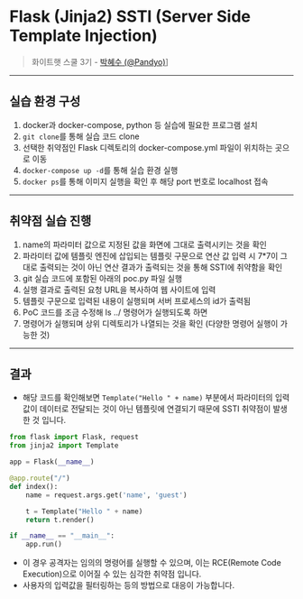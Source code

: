 # Flask (Jinja2) SSTI (Server Side Template Injection)

> 화이트햇 스쿨 3기 - [박혜수 (@Pandyo)](https://github.com/Padnyo)]

<hr/>

## 실습 환경 구성

1. docker과 docker-compose, python 등 실습에 필요한 프로그램 설치
2. `git clone`를 통해 실습 코드 clone
3. 선택한 취약점인 Flask 디렉토리의 docker-compose.yml 파일이 위치하는 곳으로 이동
4. `docker-compose up -d`를 통해 실습 환경 실행
5. `docker ps`를 통해 이미지 실행을 확인 후 해당 port 번호로 localhost 접속

<hr/>

## 취약점 실습 진행

1. name의 파라미터 값으로 지정된 값을 화면에 그대로 출력시키는 것을 확인
2. 파라미터 값에 템플릿 엔진에 삽입되는 템플릿 구문으로 연산 값 입력 시 7*7이 그대로 출력되는 것이 아닌 연산 결과가 출력되는 것을 통해 SSTI에 취약함을 확인
3. git 실습 코드에 포함된 아래의 poc.py 파일 실행
4. 실행 결과로 출력된 요청 URL을 복사하여 웹 사이트에 입력
5. 템플릿 구문으로 입력된 내용이 실행되며 서버 프로세스의 id가 출력됨
6. PoC 코드를 조금 수정해 ls ../ 명령어가 실행되도록 하면
7. 명령어가 실행되며 상위 디렉토리가 나열되는 것을 확인 (다양한 명령어 실행이 가능한 것)

<hr/>

## 결과

- 해당 코드를 확인해보면 `Template("Hello " + name)` 부분에서 파라미터의 입력 값이 데이터로 전달되는 것이 아닌 템플릿에 연결되기 때문에 SSTI 취약점이 발생한 것 입니다.
```python
from flask import Flask, request
from jinja2 import Template

app = Flask(__name__)

@app.route("/")
def index():
    name = request.args.get('name', 'guest')

    t = Template("Hello " + name)
    return t.render()

if __name__ == "__main__":
    app.run()
```
- 이 경우 공격자는 임의의 명령어를 실행할 수 있으며, 이는 RCE(Remote Code Execution)으로 이어질 수 있는 심각한 취약점 입니다.
- 사용자의 입력값을 필터링하는 등의 방법으로 대응이 가능합니다.
